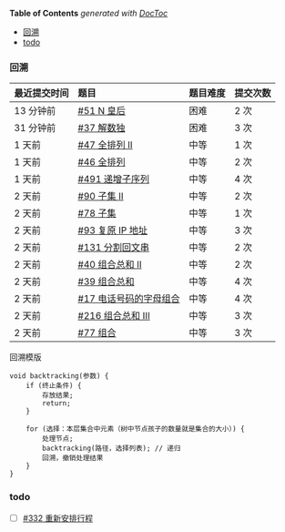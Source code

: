 <!-- START doctoc generated TOC please keep comment here to allow auto update -->
<!-- DON'T EDIT THIS SECTION, INSTEAD RE-RUN doctoc TO UPDATE -->
**Table of Contents**  *generated with [DocToc](https://github.com/thlorenz/doctoc)*

- [回溯](#%E5%9B%9E%E6%BA%AF)
- [todo](#todo)

<!-- END doctoc generated TOC please keep comment here to allow auto update -->

### 回溯

| 最近提交时间 | 题目                                                         | 题目难度 | 提交次数 |
| :----------- | :----------------------------------------------------------- | :------- | :------- |
| 13 分钟前    | [#51 N 皇后](https://leetcode-cn.com/problems/n-queens/)     | 困难     | 2 次     |
| 31 分钟前    | [#37 解数独](https://leetcode-cn.com/problems/sudoku-solver/) | 困难     | 3 次     |
| 1 天前       | [#47 全排列 II](https://leetcode-cn.com/problems/permutations-ii/) | 中等     | 1 次     |
| 1 天前       | [#46 全排列](https://leetcode-cn.com/problems/permutations/) | 中等     | 2 次     |
| 1 天前       | [#491 递增子序列](https://leetcode-cn.com/problems/increasing-subsequences/) | 中等     | 4 次     |
| 2 天前       | [#90 子集 II](https://leetcode-cn.com/problems/subsets-ii/)  | 中等     | 2 次     |
| 2 天前       | [#78 子集](https://leetcode-cn.com/problems/subsets/)        | 中等     | 1 次     |
| 2 天前       | [#93 复原 IP 地址](https://leetcode-cn.com/problems/restore-ip-addresses/) | 中等     | 3 次     |
| 2 天前       | [#131 分割回文串](https://leetcode-cn.com/problems/palindrome-partitioning/) | 中等     | 2 次     |
| 2 天前       | [#40 组合总和 II](https://leetcode-cn.com/problems/combination-sum-ii/) | 中等     | 2 次     |
| 2 天前       | [#39 组合总和](https://leetcode-cn.com/problems/combination-sum/) | 中等     | 4 次     |
| 2 天前       | [#17 电话号码的字母组合](https://leetcode-cn.com/problems/letter-combinations-of-a-phone-number/) | 中等     | 4 次     |
| 2 天前       | [#216 组合总和 III](https://leetcode-cn.com/problems/combination-sum-iii/) | 中等     | 3 次     |
| 2 天前       | [#77 组合](https://leetcode-cn.com/problems/combinations/)   | 中等     | 3 次     |

回溯模版

```
void backtracking(参数) {
    if (终止条件) {
        存放结果;
        return;
    }

    for (选择：本层集合中元素（树中节点孩子的数量就是集合的大小）) {
        处理节点;
        backtracking(路径，选择列表); // 递归
        回溯，撤销处理结果
    }
}
```

### todo

- [ ] [#332 重新安排行程](https://leetcode-cn.com/problems/reconstruct-itinerary/)